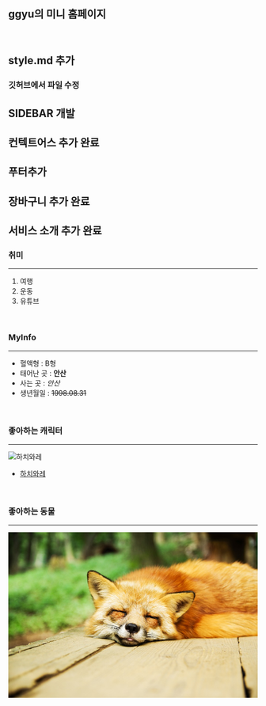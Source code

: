 ## ggyu의 미니 홈페이지

<br>

## style.md 추가 

### 깃허브에서 파일 수정

##  SIDEBAR 개발
## 컨텍트어스 추가 완료

## 푸터추가

## 장바구니 추가 완료
## 서비스 소개 추가 완료

### 취미
 ---
1. 여행
2. 운동
3. 유튜브

<br>

###  MyInfo 
 ---
- 혈액형 : B형
- 태어난 곳 : **안산**
- 사는 곳 : *안산*
- 생년월일 : ~~1998.08.31~~

<br>

### 좋아하는 캐릭터
---
![하치와레](https://i.namu.wiki/i/Eg-6fGbMiVpsmN-YM0t1Ey8Z-7DNsjawU8QjeOxQaZqxgxOUEpnh4g1x-Nl3dueZ5QLfBv8cvhMrmfa6dacbISa3M0SrjjswcZQ0jhiKJBHyd2g1qwn5wZgZcSzHSvytsx4pClHU2Ao9NVVFvFBZWw.webp)
- [하치와레](https://namu.wiki/w/%ED%95%98%EC%B9%98%EC%99%80%EB%A0%88)

<br>

### 좋아하는 동물
---
![여우](https://github.com/1998gyu/MiniHomepage/blob/main/fox.jpg?raw=true)





